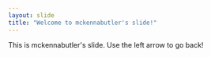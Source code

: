 ```yaml
---
layout: slide
title: "Welcome to mckennabutler's slide!"
---
```

This is mckennabutler's slide. 
Use the left arrow to go back!
